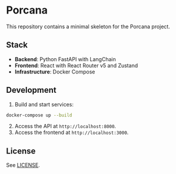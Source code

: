 # Porcana

This repository contains a minimal skeleton for the Porcana project.

## Stack

- **Backend**: Python FastAPI with LangChain
- **Frontend**: React with React Router v5 and Zustand
- **Infrastructure**: Docker Compose

## Development

1. Build and start services:

```bash
docker-compose up --build
```

2. Access the API at `http://localhost:8000`.
3. Access the frontend at `http://localhost:3000`.

## License

See [LICENSE](LICENSE).
